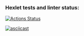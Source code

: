 ### Hexlet tests and linter status:

[![Actions Status](https://github.com/ilrosch/frontend-project-46/actions/workflows/hexlet-check.yml/badge.svg)](https://github.com/ilrosch/frontend-project-46/actions)

[![asciicast](https://asciinema.org/a/iRshul7UVU6dj5OQxUY7kQdJe.svg)](https://asciinema.org/a/iRshul7UVU6dj5OQxUY7kQdJe)
